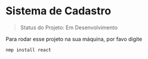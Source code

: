<h1>Sistema de Cadastro</h1>

> Status do Projeto: Em Desenvolvimento

Para rodar esse projeto na sua máquina, por favo digite

```
nmp install react
```
